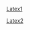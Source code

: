 [Latex1](https://blog.csdn.net/u011974639/article/details/77118023)

[Latex2](https://blog.csdn.net/qq_18150255/article/details/88040858)